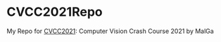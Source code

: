 # CVCC2021Repo
My Repo for [CVCC2021](https://ml.unige.it/education/school/cvcc2021/#references): Computer Vision Crash Course 2021 by MalGa

